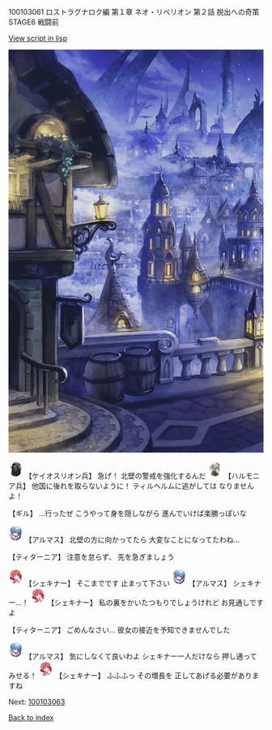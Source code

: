 100103061 ロストラグナロク編 第１章 ネオ・リベリオン 第２話 脱出への奇策 STAGE6 戦闘前

[View script in lisp](../scripts/100103061.txt)

![101_city_night1.png](../images/backgrounds/101_city_night1.png)

<img src="../images/units/3820001.png" alt="3820001.png" height="34"/>
【ケイオスリオン兵】
急げ！
北壁の警戒を強化するんだ

<img src="../images/units/3810001.png" alt="3810001.png" height="34"/>
【ハルモニア兵】
他国に後れを取らないように！
ティルヘルムに逃がしては
なりませんよ！

【ギル】
…行ったぜ
こうやって身を隠しながら
進んでいけば楽勝っぽいな

<img src="../images/units/3103811.png" alt="3103811.png" height="34"/>
【アルマス】
北壁の方に向かってたら
大変なことになってたわね…

【ティターニア】
注意を怠らず、
先を急ぎましょう

<img src="../images/units/3400711.png" alt="3400711.png" height="34"/>
【シェキナー】
そこまでです
止まって下さい

<img src="../images/units/3103811.png" alt="3103811.png" height="34"/>
【アルマス】
シェキナー…！

<img src="../images/units/3400711.png" alt="3400711.png" height="34"/>
【シェキナー】
私の裏をかいたつもりでしょうけれど
お見通しですよ

【ティターニア】
ごめんなさい…
彼女の接近を予知できませんでした

<img src="../images/units/3103811.png" alt="3103811.png" height="34"/>
【アルマス】
気にしなくて良いわよ
シェキナー一人だけなら
押し通ってみせる！

<img src="../images/units/3400711.png" alt="3400711.png" height="34"/>
【シェキナー】
ふふふっ
その増長を
正してあげる必要がありますね

Next: [100103063](100103063.md)

[Back to index](index.md)
